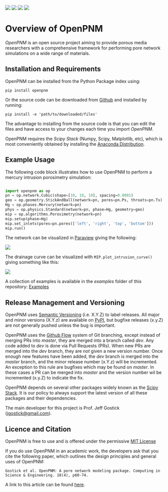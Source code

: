 [![](https://badge.fury.io/py/openpnm.svg)](https://pypi.python.org/pypi/openpnm)  [![](https://travis-ci.org/PMEAL/OpenPNM.svg?branch=master)](https://travis-ci.org/PMEAL/OpenPNM)
[![](https://codecov.io/gh/PMEAL/OpenPNM/branch/master/graph/badge.svg)](https://codecov.io/gh/PMEAL/OpenPNM)
[![](https://img.shields.io/badge/ReadTheDocs-GO-blue.svg)](http://openpnm.readthedocs.io/en/master/)

# Overview of OpenPNM

*OpenPNM* is an open source project aiming to provide porous media researchers with a comprehensive framework for performing pore network simulations on a wide range of materials.

## Installation and Requirements

OpenPNM can be installed from the Python Package index using:

```
pip install openpnm
```

Or the source code can be downloaded from [Github](https://github.com/pmeal/OpenPNM/) and installed by running:

```
pip install -e 'path/to/downloaded/files'
```

The advantage to installing from the source code is that you can edit the files and have access to your changes each time you import *OpenPNM*.

OpenPNM requires the *Scipy Stack* (Numpy, Scipy, Matplotlib, etc), which is most conveniently obtained by installing the [Anaconda Distribution](https://conda.io/docs/user-guide/install/download.html).

## Example Usage

The following code block illustrates how to use OpenPNM to perform a mercury intrusion porosimetry simulation:

``` python

import openpnm as op
pn = op.network.Cubic(shape=[10, 10, 10], spacing=0.0001)
geo = op.geometry.StickAndBall(network=pn, pores=pn.Ps, throats=pn.Ts)
Hg = op.phases.Mercury(network=pn)
phys = op.physics.Standard(network=pn, phase=Hg, geometry=geo)
mip = op.algorithms.Porosimetry(network=pn)
mip.setup(phase=Hg)
mip.set_inlets(pores=pn.pores(['left', 'right', 'top', 'bottom']))
mip.run()

```

The network can be visualized in [Paraview](http://www.paraview.org) giving the following:

![](https://i.imgur.com/mSDrIBOm.png)

The drainage curve can be visualized with `MIP.plot_intrusion_curve()` giving something like this:

![](https://i.imgur.com/1C2uXt9m.png)

A collection of examples is available in the *examples* folder of this repository: [Examples](https://www.github.com/PMEAL/OpenPNM/tree/master/examples)

## Release Management and Versioning

OpenPNM uses [Semantic Versioning](http://semver.org) (i.e. X.Y.Z) to label releases.  All major and minor versions (X.Y.z) are available on [PyPI](https://pypi.python.org/pypi), but bugfixe releases (x.y.Z) are not generally pushed unless the bug is important.

OpenPNM uses the [Github Flow](https://guides.github.com/introduction/flow/) system of Git branching, except instead of merging PRs into *master*, they are merged into a branch called *dev*. Any code added to *dev* is done via Pull Requests (PRs).  When new PRs are merged into the *dev* branch, they are *not* given a new version number. Once enough new features have been added, the *dev* branch is merged into the *master* branch, and the minor release number (x.Y.z) will be incremented. An exception to this rule are bugfixes which may be found on *master*.  In these cases a PR can be merged into *master* and the version number wil be incremented (x.y.Z) to indicate the fix.

OpenPNM depends on several other packages widely known as the [Scipy Stack](https://www.scipy.org/stackspec.html).  It is our policy to always support the latest version of all these packages and their dependencies.

The main developer for this project is Prof. Jeff Gostick (jgostick@gmail.com).

## Licence and Citation

OpenPNM is free to use and is offered under the permissive [MIT License](http://opensource.org/licenses/MIT)

If you do use OpenPNM in an academic work, the developers ask that you cite the following paper, which outlines the design principles and general uses of OpenPNM:

    Gostick et al. OpenPNM: A pore network modeling package. Computing in Science & Engineering. 18(4), p60-74.

A link to this article can be found [here](http://doi.org/10.1109/MCSE.2016.49).

